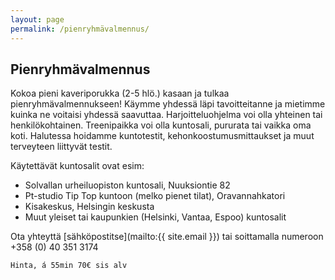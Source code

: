 ```yaml
---
layout: page
permalink: /pienryhmävalmennus/
---
```


## Pienryhmävalmennus

Kokoa pieni kaveriporukka (2-5 hlö.) kasaan ja tulkaa pienryhmävalmennukseen! Käymme yhdessä läpi tavoitteitanne ja mietimme 
kuinka ne voitaisi yhdessä saavuttaa. Harjoitteluohjelma voi olla yhteinen tai henkilökohtainen. Treenipaikka voi olla kuntosali, 
pururata tai vaikka oma koti. Halutessa hoidamme kuntotestit, kehonkoostumusmittaukset ja muut terveyteen liittyvät testit. 

Käytettävät kuntosalit ovat esim:

* Solvallan urheiluopiston kuntosali, Nuuksiontie 82
* Pt-studio Tip Top kuntoon (melko pienet tilat), Oravannahkatori
* Kisakeskus, Helsingin keskusta
* Muut yleiset tai kaupunkien (Helsinki, Vantaa, Espoo) kuntosalit

Ota yhteyttä [sähköpostitse](mailto:{{ site.email }}) tai soittamalla numeroon +358 (0) 40 351 3174

`Hinta, á 55min 70€ sis alv`
